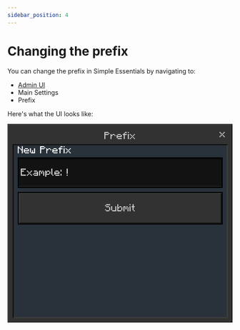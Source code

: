 ```yaml
---
sidebar_position: 4
---
```


# Changing the prefix

You can change the prefix in Simple Essentials by navigating to:
- [Admin UI](/docs/tutorial-basics/getting_admin_panel.mdx)
- Main Settings
- Prefix

Here's what the UI looks like:

![Prefix UI](image-3.png)
